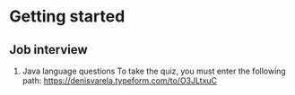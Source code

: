 
# Getting started
## Job interview

1. Java language questions
To take the quiz, you must enter the following path: https://denisvarela.typeform.com/to/O3JLtxuC

